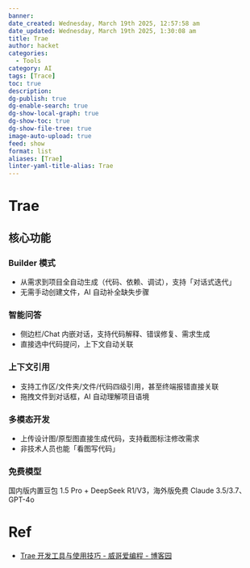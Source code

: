 ```yaml
---
banner: 
date_created: Wednesday, March 19th 2025, 12:57:58 am
date_updated: Wednesday, March 19th 2025, 1:30:08 am
title: Trae
author: hacket
categories:
  - Tools
category: AI
tags: [Trace]
toc: true
description: 
dg-publish: true
dg-enable-search: true
dg-show-local-graph: true
dg-show-toc: true
dg-show-file-tree: true
image-auto-upload: true
feed: show
format: list
aliases: [Trae]
linter-yaml-title-alias: Trae
---
```


# Trae

## 核心功能

### Builder 模式

- 从需求到项目全自动生成（代码、依赖、调试），支持「对话式迭代」
- 无需手动创建文件，AI 自动补全缺失步骤

### 智能问答

- 侧边栏/Chat 内嵌对话，支持代码解释、错误修复、需求生成
- 直接选中代码提问，上下文自动关联

### 上下文引用

- 支持工作区/文件夹/文件/代码四级引用，甚至终端报错直接关联
- 拖拽文件到对话框，AI 自动理解项目语境

### 多模态开发

- 上传设计图/原型图直接生成代码，支持截图标注修改需求
- 非技术人员也能「看图写代码」

### **免费模型**

国内版内置豆包 1.5 Pro + DeepSeek R1/V3，海外版免费 Claude 3.5/3.7、GPT-4o

# Ref

- [Trae 开发工具与使用技巧 - 威哥爱编程 - 博客园](https://www.cnblogs.com/wgjava/p/18776746)
